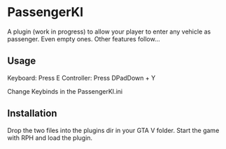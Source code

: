 # PassengerKI
A plugin (work in progress) to allow your player to enter any vehicle as passenger. Even empty ones. 
Other features follow...


## Usage

Keyboard: Press E 
Controller: Press DPadDown + Y

Change Keybinds in the PassengerKI.ini 

## Installation

Drop the two files into the plugins dir in your GTA V folder.
Start the game with RPH and load the plugin. 